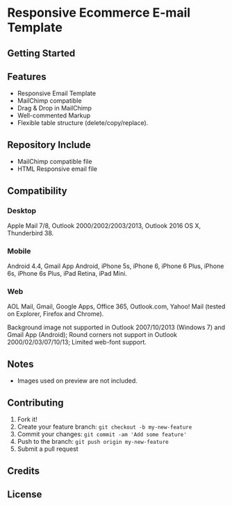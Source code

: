 # Responsive Ecommerce E-mail Template


## Getting Started

## Features

* Responsive Email Template
* MailChimp compatible
* Drag & Drop in MailChimp
* Well-commented Markup
* Flexible table structure (delete/copy/replace). 

## Repository Include

* MailChimp compatible file
* HTML Responsive email file

## Compatibility

### Desktop
Apple Mail 7/8, Outlook 2000/2002/2003/2013, Outlook 2016 OS X, Thunderbird 38.

### Mobile
Android 4.4, Gmail App Android, iPhone 5s, iPhone 6, iPhone 6 Plus, iPhone 6s, iPhone 6s Plus, iPad Retina, iPad Mini.

### Web
AOL Mail, Gmail, Google Apps, Office 365, Outlook.com, Yahoo! Mail 
(tested on Explorer, Firefox and Chrome).

Background image not supported in Outlook 2007/10/2013 (Windows 7) and Gmail App (Android); Round corners not support in Outlook 2000/02/03/07/10/13; Limited web-font support.

## Notes

* Images used on preview are not included.

## Contributing
1. Fork it!
2. Create your feature branch: `git checkout -b my-new-feature`
3. Commit your changes: `git commit -am 'Add some feature'`
4. Push to the branch: `git push origin my-new-feature`
5. Submit a pull request

## Credits

## License
